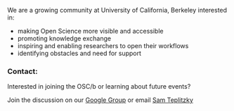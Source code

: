 

We are a growing community at University of California, Berkeley interested in:
* making Open Science more visible and accessible
* promoting knowledge exchange
* inspiring and enabling researchers to open their workflows
* identifying obstacles and need for support

### Contact:
Interested in joining the OSC/b or learning about future events? 

Join the discussion on our [Google Group](https://groups.google.com/d/forum/openscience-berkeley)
or email [Sam Teplitzky](steplitz@berkeley.edu)



